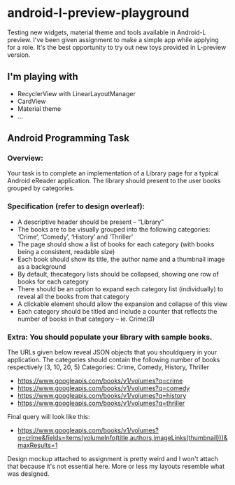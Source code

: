 android-l-preview-playground
============================
Testing new widgets, material theme and tools available in Android-L preview. I've been given assignment to make a simple app while applying for a role. It's the best opportunity to try out new toys provided in L-preview version.

## I'm playing with
 - RecyclerView with LinearLayoutManager
 - CardView
 - Material theme
 - ...

## Android Programming Task
### Overview:
Your task is to complete an implementation of a Library page for a typical Android eReader application.
The library should present to the user books grouped by categories.
### Specification (refer to design overleaf): 
 - A descriptive header should be present – “Library” 
 - The books are to be visually grouped into the following categories: ‘Crime’, ‘Comedy’, ‘History’ and ‘Thriller’
 - The page should show a list of books for each category (with books being a consistent, readable size)
  - Each book should show its title, the author name and a thumbnail image as a background 
  - By default, thecategory lists should be collapsed, showing one row of books for each category
  - There should be an option to expand each category list (individually) to reveal all the books from that category 
  - A clickable element should allow the expansion and collapse of this view 
 - Each category  should be titled and include a counter that reflects the number of books in that category –  ie. Crime(3)

### Extra: You  should populate your library with sample books.
The URLs given below reveal JSON objects that you shouldquery in your application. The categories should contain the following number of books respectively (3, 10, 20, 5) Categories: Crime, Comedy, History, Thriller
 - https://www.googleapis.com/books/v1/volumes?q=crime
 - https://www.googleapis.com/books/v1/volumes?q=comedy
 - https://www.googleapis.com/books/v1/volumes?q=history
 - https://www.googleapis.com/books/v1/volumes?q=thriller

Final query will look like this:
 - https://www.googleapis.com/books/v1/volumes?q=crime&fields=items(volumeInfo(title,authors,imageLinks(thumbnail)))&maxResults=1

Design mockup attached to assignment is pretty weird and I won't attach that because it's not essential here. More or less my layouts resemble what was designed.
